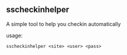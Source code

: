 ## sscheckinhelper

A simple tool to help you checkin automatically

usage: 
```
sscheckinhelper <site> <user> <pass>
```

